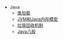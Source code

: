 - Java
  - [类加载](/编程语言/Java/JVM内存模型.md)
  - [JVM和Java内存模型](/编程语言/Java/JVM内存模型2.md)
  - [垃圾回收机制](/编程语言/Java/GC.md)
  - [Java八股](/编程语言/Java/Java八股.md)
